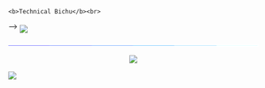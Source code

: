     <b>Technical Bichu</b><br>
 -->    <img align="middle" src="https://profile-counter.glitch.me/AnonymousX1025/count.svg" />
</p>

[<img src="https://github.com/AnonymousX1025/AnonymousX1025/blob/master/resources/hr.gif"/>](https://github.com/AnonymousX1025)

<p align="center">
<img src="https://graph.org/file/f4aa6dc973c52a9c7547b.jpg">
</p>

[<img src="https://raw.githubusercontent.com/Jisshubot/Jisshubot/master/resources/hr.gif"/>](https://github.com/Jisshubot)
